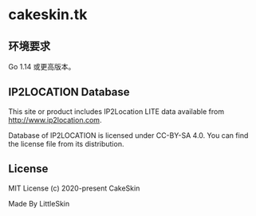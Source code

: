 # cakeskin.tk

## 环境要求

Go 1.14 或更高版本。

## IP2LOCATION Database

This site or product includes IP2Location LITE data available from http://www.ip2location.com.

Database of IP2LOCATION is licensed under CC-BY-SA 4.0.
You can find the license file from its distribution.

## License

MIT License (c) 2020-present CakeSkin

Made By LittleSkin
